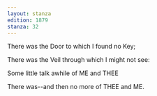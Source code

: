 ```yaml
---
layout: stanza
edition: 1879
stanza: 32
---
```


There was the Door to which I found no Key;

There was the Veil through which I might not see:

Some little talk awhile of ME and THEE

There was--and then no more of THEE and ME.